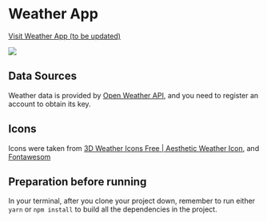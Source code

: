 # Weather App

[Visit Weather App (to be updated)](#)

![](https://i.ibb.co/HNB38mK/weatherapp.jpg)

## Data Sources
Weather data is provided by [Open Weather API](https://openweathermap.org/), and you need to register an account to obtain its key.

## Icons
Icons were taken from [3D Weather Icons Free | Aesthetic Weather Icon](https://uifreebies.net/icon/3d-weather-icons-free), and [Fontawesom](https://fontawesome.com/)

## Preparation before running

In your terminal, after you clone your project down, remember to run either `yarn` or `npm install` to build all the dependencies in the project.
